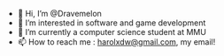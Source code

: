 - 👋 Hi, I’m @Dravemelon
- 👀 I’m interested in software and game development
- 🌱 I’m currently a computer science student at MMU
- 📫 How to reach me : harolxdw@gmail.com, my email!

<!---
Dravemelon/Dravemelon is a ✨ special ✨ repository because its `README.md` (this file) appears on your GitHub profile.
You can click the Preview link to take a look at your changes.
--->
